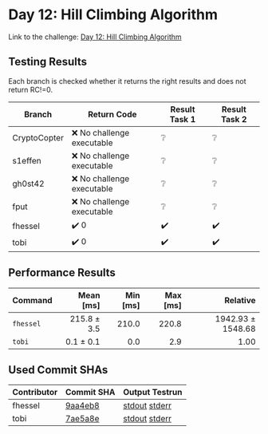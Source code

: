 # Day 12: Hill Climbing Algorithm

Link to the challenge: [Day 12: Hill Climbing Algorithm](https://adventofcode.com/2022/day/12)

## Testing Results

Each branch is checked whether it returns the right results and does not return RC!=0.

| Branch | Return Code | Result Task 1 | Result Task 2 |
| ------ | ----------- | ------------- | ------------- |
| CryptoCopter | ❌ No challenge executable | ❔ | ❔ |
| s1effen | ❌ No challenge executable | ❔ | ❔ |
| gh0st42 | ❌ No challenge executable | ❔ | ❔ |
| fput | ❌ No challenge executable | ❔ | ❔ |
| fhessel | ✔️ 0 | ✔️ | ✔️ |
| tobi | ✔️ 0 | ✔️ | ✔️ |

## Performance Results

| Command | Mean [ms] | Min [ms] | Max [ms] | Relative |
|:---|---:|---:|---:|---:|
| `fhessel` | 215.8 ± 3.5 | 210.0 | 220.8 | 1942.93 ± 1548.68 |
| `tobi` | 0.1 ± 0.1 | 0.0 | 2.9 | 1.00 |


## Used Commit SHAs

| Contributor | Commit SHA | Output Testrun |
| ----------- | ---------- | -------------- |
| fhessel | [9aa4eb8](https://github.com/LOEWE-emergenCITY/AdventOfCode2022/tree/9aa4eb84a59991ac6940e1ee57c5f5ff2667a98e/12) | [stdout](12/fhessel.txt) [stderr](12/fhessel-stderr.txt) |
| tobi | [7ae5a8e](https://github.com/LOEWE-emergenCITY/AdventOfCode2022/tree/7ae5a8eab57ead5f08ea3af96fa0116ba5a4c829/12) | [stdout](12/tobi.txt) [stderr](12/tobi-stderr.txt) |


